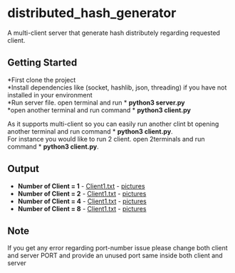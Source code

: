 # distributed_hash_generator
A multi-client server that generate hash distributely regarding requested client.

## Getting Started

*First clone the project<br/>
*Install dependencies like (socket, hashlib, json, threading) if you have not installed in your environment<br/>
*Run server file. open terminal and run * **python3 server.py**<br/>
*open another terminal and run command * **python3 client.py**<br/>

As it supports multi-client so you can easily run another clint bt opening another terminal and run command * **python3 client.py**. <br/>
For instance you would like to run 2 client. open 2terminals and run command * **python3 client.py**. 


## Output
* **Number of Client = 1**  - [Client1.txt](https://github.com/mahbub3330/distributed_hash_generator/blob/main/client1.txt) - [pictures](https://github.com/mahbub3330/distributed_hash_generator/tree/main/screen-shot/output1)
* **Number of Client = 2**  - [Client1.txt](https://github.com/mahbub3330/distributed_hash_generator/blob/main/client2.txt) - [pictures](https://github.com/mahbub3330/distributed_hash_generator/tree/main/screen-shot/output2)
* **Number of Client = 4**  - [Client1.txt](https://github.com/mahbub3330/distributed_hash_generator/blob/main/client4.txt) - [pictures](https://github.com/mahbub3330/distributed_hash_generator/tree/main/screen-shot/output4)
* **Number of Client = 8**  - [Client1.txt](https://github.com/mahbub3330/distributed_hash_generator/blob/main/client8.txt) - [pictures](https://github.com/mahbub3330/distributed_hash_generator/tree/main/screen-shot/output8)


## Note
If you get any error regarding port-number issue please change both client and server PORT and provide an unused port same inside both client and server

